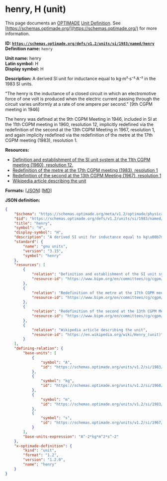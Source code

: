 # henry, H (unit)

This page documents an [OPTIMADE](https://www.optimade.org/) [Unit Definition](https://schemas.optimade.org/#definitions). See [https://schemas.optimade.org/](https://schemas.optimade.org/) for more information.

**ID: [`https://schemas.optimade.org/defs/v1.2/units/si/1983/named/henry`](https://schemas.optimade.org/defs/v1.2/units/si/1983/named/henry)**  
**Definition name:** `henry`

**Unit name:** henry  
**Latin symbol:** H  
**Display symbol:** H  
  
**Description:** A derived SI unit for inductance equal to kg·m²·s⁻²·A⁻² in the 1983 SI units.

"The henry is the inductance of a closed circuit in which an electromotive force of one volt is produced when the electric current passing through the circuit varies uniformly at a rate of one ampere per second." [9th CGPM meeting in 1946]

The henry was defined at the 9th CGPM Meeting in 1946, included in SI at the 11th CGPM meeting in 1960, resolution 12, implicitly redefined via the redefinition of the second at the 13th CGPM Meeting in 1967, resolution 1, and again implicity redefined via the redefinition of the metre at the 17th CGPM meeting (1983), resolution 1.

**Resources:**

- [Definition and establishment of the SI unit system at the 11th CGPM meeting (1960), resolution 12.](https://www.bipm.org/en/committees/cg/cgpm/11-1960/resolution-12)
- [Redefinition of the metre at the 17th CGPM meeting (1983), resolution 1](https://www.bipm.org/en/committees/cg/cgpm/17-1983/resolution-1)
- [Redefinition of the second at the 13th CGPM Meeting (1967), resolution 1](https://www.bipm.org/en/committees/cg/cgpm/13-1967/resolution-1)
- [Wikipedia article describing the unit](https://en.wikipedia.org/wiki/Henry_(unit))


**Formats:** [[JSON](henry.json)] [[MD](henry.md)]

**JSON definition:**

``` json
{
    "$schema": "https://schemas.optimade.org/meta/v1.2/optimade/physical_unit_definition.md",
    "$id": "https://schemas.optimade.org/defs/v1.2/units/si/1983/named/henry",
    "title": "henry",
    "symbol": "H",
    "display-symbol": "H",
    "description": "A derived SI unit for inductance equal to kg\u00b7m\u00b2\u00b7s\u207b\u00b2\u00b7A\u207b\u00b2 in the 1983 SI units.\n\n\"The henry is the inductance of a closed circuit in which an electromotive force of one volt is produced when the electric current passing through the circuit varies uniformly at a rate of one ampere per second.\" [9th CGPM meeting in 1946]\n\nThe henry was defined at the 9th CGPM Meeting in 1946, included in SI at the 11th CGPM meeting in 1960, resolution 12, implicitly redefined via the redefinition of the second at the 13th CGPM Meeting in 1967, resolution 1, and again implicity redefined via the redefinition of the metre at the 17th CGPM meeting (1983), resolution 1.",
    "standard": {
        "name": "gnu units",
        "version": "3.15",
        "symbol": "henry"
    },
    "resources": [
        {
            "relation": "Definition and establishment of the SI unit system at the 11th CGPM meeting (1960), resolution 12.",
            "resource-id": "https://www.bipm.org/en/committees/cg/cgpm/11-1960/resolution-12"
        },
        {
            "relation": "Redefinition of the metre at the 17th CGPM meeting (1983), resolution 1",
            "resource-id": "https://www.bipm.org/en/committees/cg/cgpm/17-1983/resolution-1"
        },
        {
            "relation": "Redefinition of the second at the 13th CGPM Meeting (1967), resolution 1",
            "resource-id": "https://www.bipm.org/en/committees/cg/cgpm/13-1967/resolution-1"
        },
        {
            "relation": "Wikipedia article describing the unit",
            "resource-id": "https://en.wikipedia.org/wiki/Henry_(unit)"
        }
    ],
    "defining-relation": {
        "base-units": [
            {
                "symbol": "A",
                "id": "https://schemas.optimade.org/units/v1.2/si/1983/base/ampere"
            },
            {
                "symbol": "kg",
                "id": "https://schemas.optimade.org/units/v1.2/si/1960/base/kilogram"
            },
            {
                "symbol": "m",
                "id": "https://schemas.optimade.org/units/v1.2/si/1983/base/metre"
            },
            {
                "symbol": "s",
                "id": "https://schemas.optimade.org/units/v1.2/si/1967/base/second"
            }
        ],
        "base-units-expression": "A^-2*kg*m^2*s^-2"
    },
    "x-optimade-definition": {
        "kind": "unit",
        "format": "1.2",
        "version": "1.2.0",
        "name": "henry"
    }
}
```